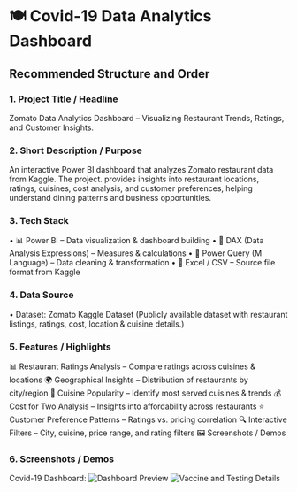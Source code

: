 


# 🍽️ Covid-19 Data Analytics Dashboard
## Recommended Structure and Order
### 1.	Project Title / Headline
Zomato Data Analytics Dashboard – Visualizing Restaurant Trends, Ratings, and Customer Insights.

### 2.	Short Description / Purpose
An interactive Power BI dashboard that analyzes Zomato restaurant data from Kaggle. The project. 
provides insights into restaurant locations, ratings, cuisines, cost analysis, and customer preferences,
helping understand dining patterns and business opportunities.

### 3.	Tech Stack
• 📊 Power BI – Data visualization & dashboard building
• 🧠 DAX (Data Analysis Expressions) – Measures & calculations
• 📂 Power Query (M Language) – Data cleaning & transformation
• 📁 Excel / CSV – Source file format from Kaggle

### 4.	Data Source
• Dataset: Zomato Kaggle Dataset
(Publicly available dataset with restaurant listings, ratings, cost, location & cuisine details.)


### 5.	Features / Highlights
📊 Restaurant Ratings Analysis – Compare ratings across cuisines & locations
🌍 Geographical Insights – Distribution of restaurants by city/region
🍴 Cuisine Popularity – Identify most served cuisines & trends
💰 Cost for Two Analysis – Insights into affordability across restaurants
⭐ Customer Preference Patterns – Ratings vs. pricing correlation
🔍 Interactive Filters – City, cuisine, price range, and rating filters
🖼️ Screenshots / Demos


### 6.	Screenshots / Demos
Covid-19 Dashboard: ![Dashboard Preview]([https://github.com/MalayBhunia/Zomato-Dashboard/blob/main/Zomato%20Dashboard%201pic.png](https://github.com/MalayBhunia/Covid---19-Dashboard-2020---2021-/blob/main/Covid%20-%2019%20Dashboard%20page%201.png))
![Vaccine and Testing Details]([https://github.com/MalayBhunia/Zomato-Dashboard/blob/main/User%20Performance%202pic.png](https://github.com/MalayBhunia/Covid---19-Dashboard-2020---2021-/blob/main/Covid%20Vaccine%20and%20Testing%20page.png))
